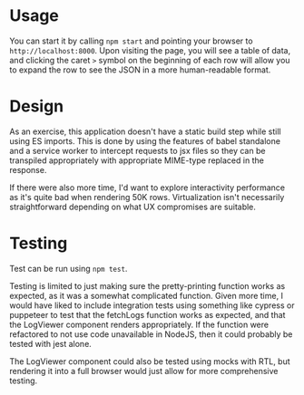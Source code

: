 # Usage

You can start it by calling `npm start` and pointing your browser to `http://localhost:8000`. Upon
visiting the page, you will see a table of data, and clicking the caret `>` symbol on the beginning of each row
will allow you to expand the row to see the JSON in a more human-readable format.

# Design

As an exercise, this application doesn't have a static build step while still using ES imports. This is done by 
using the features of babel standalone and a service worker to intercept requests to jsx files so they can be
transpiled appropriately with appropriate MIME-type replaced in the response.

If there were also more time, I'd want to explore interactivity performance as it's quite bad when rendering 50K rows.
Virtualization isn't necessarily straightforward depending on what UX compromises are suitable.

# Testing

Test can be run using `npm test`.

Testing is limited to just making sure the pretty-printing function works as expected, as it was a somewhat complicated
function. Given more time, I would have liked to include integration tests using something like cypress or puppeteer to
test that the fetchLogs function works as expected, and that the LogViewer component renders appropriately. If the function
were refactored to not use code unavailable in NodeJS, then it could probably be tested with jest alone.

The LogViewer component could also be tested using mocks with RTL, but rendering it into a full browser would just allow 
for more comprehensive testing.
